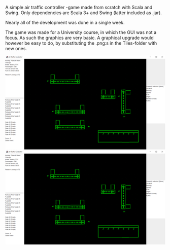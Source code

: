 A simple air traffic controller -game made from scratch with Scala and Swing. Only dependencies are Scala 3+ and Swing (latter included as .jar).

Nearly all of the development was done in a single week.

The game was made for a University course, in which the GUI was not a focus. As such the graphics are very basic. A graphical upgrade would however be easy to do, by substituting the .png:s in the Tiles-folder with new ones. 

<picture>
    <source srcset="https://github.com/apodl1/air-traffic-control-game/blob/main/Screenshot2.png">
    <img alt="Screenshot" src="https://github.com/apodl1/air-traffic-control-game/blob/main/Screenshot1.png">
</picture>
<picture>
    <source srcset="https://github.com/apodl1/air-traffic-control-game/blob/main/Screenshot3.png">
    <img alt="Screenshot" src="https://github.com/apodl1/air-traffic-control-game/blob/main/Screenshot1.png">
</picture>
